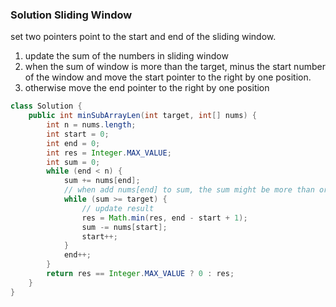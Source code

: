 ### Solution Sliding Window

set two pointers point to the start and end of the sliding window. 

1. update the sum of the numbers in sliding window
2. when the sum of window is more than the target, minus the start number of the window and move the start pointer to the right by one position.
3. otherwise move the end pointer to the right by one position

```java
class Solution {
    public int minSubArrayLen(int target, int[] nums) {
        int n = nums.length;
        int start = 0;
        int end = 0;
        int res = Integer.MAX_VALUE;
        int sum = 0;
        while (end < n) {
            sum += nums[end];
            // when add nums[end] to sum, the sum might be more than or equal to target
            while (sum >= target) {
                // update result
                res = Math.min(res, end - start + 1);
                sum -= nums[start];
                start++;
            }
            end++;
        }
        return res == Integer.MAX_VALUE ? 0 : res;
    }
}
```

